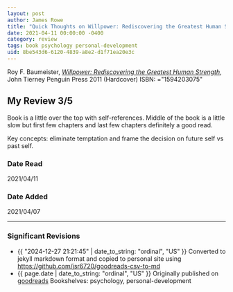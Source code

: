 ```yaml
---
layout: post
author: James Rowe
title: "Quick Thoughts on Willpower: Rediscovering the Greatest Human Strength"
date: 2021-04-11 00:00:00 -0400
category: review
tags: book psychology personal-development
uid: 8be543d6-6120-4839-a8e2-d1f71ea20e3c
---
```


Roy F. Baumeister, *[Willpower: Rediscovering the Greatest Human Strength](https://www.goodreads.com/book/show/11104933)*, John Tierney Penguin Press 2011 (Hardcover) ISBN: ="1594203075"

## My Review 3/5

Book is a little over the top with self-references. Middle of the book is a little slow but first few chapters and last few chapters definitely a good read.

Key concepts: eliminate temptation and frame the decision on future self vs past self.

### Date Read
2021/04/11

### Date Added
2021/04/07

---

### Significant Revisions

- {{ "2024-12-27 21:21:45" | date_to_string: "ordinal", "US" }} Converted to jekyll markdown format and copied to personal site using <https://github.com/jsr6720/goodreads-csv-to-md>
- {{ page.date | date_to_string: "ordinal", "US" }} Originally published on [goodreads](https://www.goodreads.com) Bookshelves: psychology, personal-development